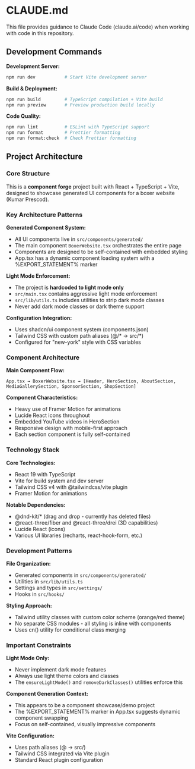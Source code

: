 # CLAUDE.md

This file provides guidance to Claude Code (claude.ai/code) when working with code in this repository.

## Development Commands

**Development Server:**
```bash
npm run dev           # Start Vite development server
```

**Build & Deployment:**
```bash
npm run build         # TypeScript compilation + Vite build
npm run preview       # Preview production build locally
```

**Code Quality:**
```bash
npm run lint          # ESLint with TypeScript support
npm run format        # Prettier formatting
npm run format:check  # Check Prettier formatting
```

## Project Architecture

### Core Structure
This is a **component forge** project built with React + TypeScript + Vite, designed to showcase generated UI components for a boxer website (Kumar Prescod).

### Key Architecture Patterns

**Generated Component System:**
- All UI components live in `src/components/generated/`
- The main component `BoxerWebsite.tsx` orchestrates the entire page
- Components are designed to be self-contained with embedded styling
- App.tsx has a dynamic component loading system with a %EXPORT_STATEMENT% marker

**Light Mode Enforcement:**
- The project is **hardcoded to light mode only**
- `src/main.tsx` contains aggressive light mode enforcement
- `src/lib/utils.ts` includes utilities to strip dark mode classes
- Never add dark mode classes or dark theme support

**Configuration Integration:**
- Uses shadcn/ui component system (components.json)
- Tailwind CSS with custom path aliases (@/* → src/*)
- Configured for "new-york" style with CSS variables

### Component Architecture

**Main Component Flow:**
```
App.tsx → BoxerWebsite.tsx → [Header, HeroSection, AboutSection, MediaGallerySection, SponsorSection, ShopSection]
```

**Component Characteristics:**
- Heavy use of Framer Motion for animations
- Lucide React icons throughout
- Embedded YouTube videos in HeroSection
- Responsive design with mobile-first approach
- Each section component is fully self-contained

### Technology Stack

**Core Technologies:**
- React 19 with TypeScript
- Vite for build system and dev server
- Tailwind CSS v4 with @tailwindcss/vite plugin
- Framer Motion for animations

**Notable Dependencies:**
- @dnd-kit/* (drag and drop - currently has deleted files)
- @react-three/fiber and @react-three/drei (3D capabilities)
- Lucide React (icons)
- Various UI libraries (recharts, react-hook-form, etc.)

### Development Patterns

**File Organization:**
- Generated components in `src/components/generated/`
- Utilities in `src/lib/utils.ts`
- Settings and types in `src/settings/`
- Hooks in `src/hooks/`

**Styling Approach:**
- Tailwind utility classes with custom color scheme (orange/red theme)
- No separate CSS modules - all styling is inline with components
- Uses cn() utility for conditional class merging

### Important Constraints

**Light Mode Only:**
- Never implement dark mode features
- Always use light theme colors and classes
- The `ensureLightMode()` and `removeDarkClasses()` utilities enforce this

**Component Generation Context:**
- This appears to be a component showcase/demo project
- The %EXPORT_STATEMENT% marker in App.tsx suggests dynamic component swapping
- Focus on self-contained, visually impressive components

**Vite Configuration:**
- Uses path aliases (@ → src/)
- Tailwind CSS integrated via Vite plugin
- Standard React plugin configuration